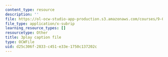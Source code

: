 ```yaml
---
content_type: resource
description: ''
file: https://ol-ocw-studio-app-production.s3.amazonaws.com/courses/9-04-sensory-systems-fall-2013/d25c306f2833c451e33e1750c137202c_TdOdc_n-ZCA.srt
file_type: application/x-subrip
learning_resource_types: []
resourcetype: Other
title: 3play caption file
type: OCWFile
uid: d25c306f-2833-c451-e33e-1750c137202c
---
```

